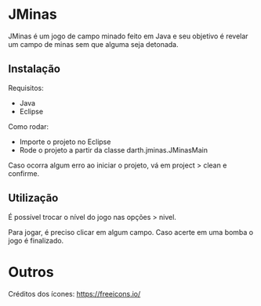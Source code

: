 # JMinas
JMinas é um jogo de campo minado feito em Java e seu objetivo é revelar um campo de minas sem que alguma seja detonada.

## Instalação
Requisitos:
- Java
- Eclipse

Como rodar:
- Importe o projeto no Eclipse
- Rode o projeto a partir da classe darth.jminas.JMinasMain

Caso ocorra algum erro ao iniciar o projeto, vá em project > clean e confirme.

## Utilização
É possível trocar o nível do jogo nas opções > nivel. 

Para jogar, é preciso clicar em algum campo. Caso acerte em uma bomba o jogo é finalizado.


# Outros
Créditos dos ícones: https://freeicons.io/